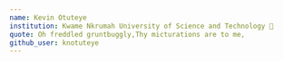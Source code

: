 ```yaml
---
name: Kevin Otuteye 
institution: Kwame Nkrumah University of Science and Technology 🚩 
quote: Oh freddled gruntbuggly,Thy micturations are to me,
github_user: knotuteye
---
```

